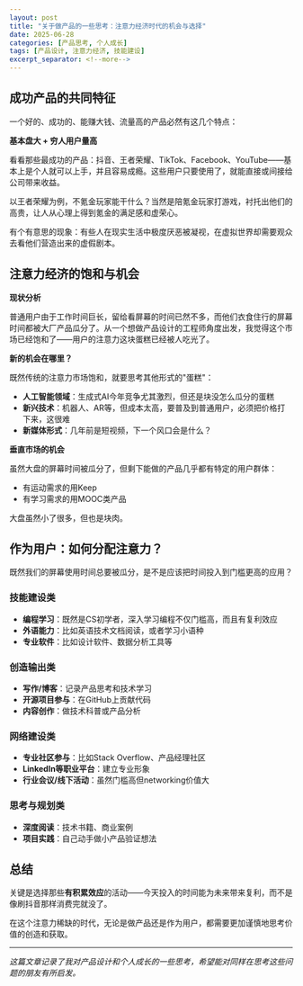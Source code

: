 ```yaml
---
layout: post
title: "关于做产品的一些思考：注意力经济时代的机会与选择"
date: 2025-06-28
categories: [产品思考, 个人成长]
tags: [产品设计, 注意力经济, 技能建设]
excerpt_separator: <!--more-->
---
```

## 成功产品的共同特征

一个好的、成功的、能赚大钱、流量高的产品必然有这几个特点：

**基本盘大 + 穷人用户量高**
<!--more-->
看看那些最成功的产品：抖音、王者荣耀、TikTok、Facebook、YouTube——基本上是个人就可以上手，并且容易成瘾。这些用户只要使用了，就能直接或间接给公司带来收益。

以王者荣耀为例，不氪金玩家能干什么？当然是陪氪金玩家打游戏，衬托出他们的高贵，让人从心理上得到氪金的满足感和虚荣心。

有个有意思的现象：有些人在现实生活中极度厌恶被凝视，在虚拟世界却需要观众去看他们营造出来的虚假剧本。

## 注意力经济的饱和与机会

**现状分析**

普通用户由于工作时间巨长，留给看屏幕的时间已然不多，而他们衣食住行的屏幕时间都被大厂产品瓜分了。从一个想做产品设计的工程师角度出发，我觉得这个市场已经饱和了——用户的注意力这块蛋糕已经被人吃光了。

**新的机会在哪里？**

既然传统的注意力市场饱和，就要思考其他形式的"蛋糕"：

- **人工智能领域**：生成式AI今年竞争尤其激烈，但还是块没怎么瓜分的蛋糕
- **新兴技术**：机器人、AR等，但成本太高，要普及到普通用户，必须把价格打下来，这很难
- **新媒体形式**：几年前是短视频，下一个风口会是什么？

**垂直市场的机会**

虽然大盘的屏幕时间被瓜分了，但剩下能做的产品几乎都有特定的用户群体：
- 有运动需求的用Keep
- 有学习需求的用MOOC类产品

大盘虽然小了很多，但也是块肉。

## 作为用户：如何分配注意力？

既然我们的屏幕使用时间总要被瓜分，是不是应该把时间投入到门槛更高的应用？

### 技能建设类
- **编程学习**：既然是CS初学者，深入学习编程不仅门槛高，而且有复利效应
- **外语能力**：比如英语技术文档阅读，或者学习小语种
- **专业软件**：比如设计软件、数据分析工具等

### 创造输出类
- **写作/博客**：记录产品思考和技术学习
- **开源项目参与**：在GitHub上贡献代码
- **内容创作**：做技术科普或产品分析

### 网络建设类
- **专业社区参与**：比如Stack Overflow、产品经理社区
- **LinkedIn等职业平台**：建立专业形象
- **行业会议/线下活动**：虽然门槛高但networking价值大

### 思考与规划类
- **深度阅读**：技术书籍、商业案例
- **项目实践**：自己动手做小产品验证想法

## 总结

关键是选择那些**有积累效应**的活动——今天投入的时间能为未来带来复利，而不是像刷抖音那样消费完就没了。

在这个注意力稀缺的时代，无论是做产品还是作为用户，都需要更加谨慎地思考价值的创造和获取。

---

*这篇文章记录了我对产品设计和个人成长的一些思考，希望能对同样在思考这些问题的朋友有所启发。*
